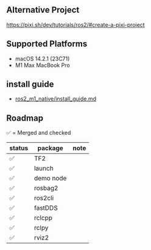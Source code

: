 ## Alternative Project
https://pixi.sh/dev/tutorials/ros2/#create-a-pixi-project

## Supported Platforms
- macOS 14.2.1 (23C71)
- M1 Max MacBook Pro

## install guide
- [ros2_m1_native/install_guide.md](./install_guide.md)

## Roadmap

✅ = Merged and checked


| status | package | note |
| -- | -- | -- |
| ✅ | TF2 |  |
| ✅ | launch |  |
| ✅ | demo node |  |
| ✅ | rosbag2 |  |
| ✅ | ros2cli |  |
| ✅ | fastDDS |  |
| ✅ | rclcpp |  |
| ✅ | rclpy |  |
| ✅ | rviz2 |  |

